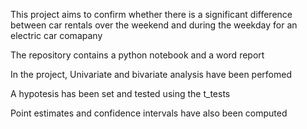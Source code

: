 This project aims to confirm whether there is a significant difference between car rentals over the weekend and during the weekday for an electric car comapany

The repository contains a python notebook and a word report

In the project, Univariate and bivariate analysis have been perfomed

A hypotesis has been set and tested using the t_tests

Point estimates and confidence intervals have also been computed
